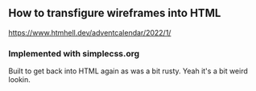 ## How to transfigure wireframes into HTML

https://www.htmhell.dev/adventcalendar/2022/1/

### Implemented with simplecss.org

Built to get back into HTML again as was a bit rusty.
Yeah it's a bit weird lookin.
